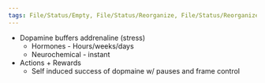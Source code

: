 ```yaml
---
tags: File/Status/Empty, File/Status/Reorganize, File/Status/Reorganize, File/Status/Recategorize, File/Status/Summarize, File/Status/Structuralize
---
```

- Dopamine buffers addrenaline (stress)
	- Hormones - Hours/weeks/days
	- Neurochemical - instant
- Actions + Rewards
	- Self induced success of dopmaine w/ pauses and frame control

